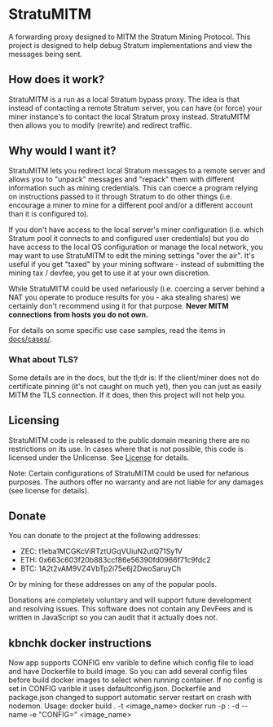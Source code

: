 # StratuMITM
A forwarding proxy designed to MITM the Stratum Mining Protocol. This project
is designed to help debug Stratum implementations and view the messages being 
sent.

## How does it work?
StratuMITM is a run as a local Stratum bypass proxy. The idea is that instead 
of contacting a remote Stratum server, you can have (or force) your miner 
instance's to contact the local Stratum proxy instead. StratuMITM then allows 
you to modify (rewrite) and redirect traffic.

## Why would I want it?
StratuMITM lets you redirect local Stratum messages to a remote server and 
allows you to "unpack" messages and "repack" them with different information
such as mining credentials. This can coerce a program relying on instructions
passed to it through Stratum to do other things (i.e. encourage a miner to mine
for a different pool and/or a different account than it is configured to).

If you don't have access to the local server's miner configuration (i.e. which 
Stratum pool it connects to and configured user credentials) but you do have 
access to the local OS configuration or manage the local network, you may want
to use StratuMITM to edit the mining settings "over the air". It's useful if 
you get "taxed" by your mining software - instead of submitting the mining tax 
/ devfee, you get to use it at your own discretion.

While StratuMITM could be used nefariously (i.e. coercing a server behind a NAT
you operate to produce results for you - aka stealing shares) we certainly don't
recommend using it for that purpose. **Never MITM connections from hosts you do 
not own.**

For details on some specific use case samples, read the items in 
[docs/cases/](docs/cases/).

### What about TLS?
Some details are in the docs, but the tl;dr is: If the client/miner does not do
certificate pinning (it's not caught on much yet), then you can just as easily 
MITM the TLS connection. If it does, then this project will not help you.

## Licensing
StratuMITM code is released to the public domain meaning there are no 
restrictions on its use. In cases where that is not possible, this code is 
licensed under the Unlicense. See [License](LICENSE.md) for details.

Note: Certain configurations of StratuMITM could be used for nefarious purposes.
The authors offer no warranty and are not liable for any damages (see license
for details).

## Donate 
You can donate to the project at the following addresses:

- ZEC: t1eba1MCGKcViRTztUGqVUiuN2utQ71Sy1V
- ETH: 0x663c603f20b883ccf86e56390fd0966f71c9fdc2
- BTC: 1A2t2vAM9VZ4VbTp2i75e6j2DwoSaruyCh

Or by mining for these addresses on any of the popular pools.

Donations are completely voluntary and will support future development and 
resolving issues. This software does not contain any DevFees and is written in 
JavaScript so you can audit that it actually does not.



## kbnchk docker instructions
Now app supports CONFIG env varible to define which config file to load and have Dockerfile to build image.
So you can add several config files before build docker images to select when running container.
If no config is set in CONFIG varible it uses defaultconfig.json.
Dockerfile and package.json changed to support automatic server restart on crash with nodemon.
Usage:
docker build . -t <image_name>
docker run -p <port>:<port> -d --name <name> -e "CONFIG=<config>" <image_name>